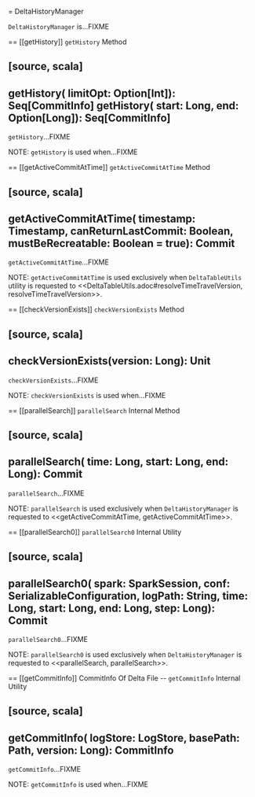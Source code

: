 = DeltaHistoryManager

`DeltaHistoryManager` is...FIXME

== [[getHistory]] `getHistory` Method

[source, scala]
----
getHistory(
  limitOpt: Option[Int]): Seq[CommitInfo]
getHistory(
  start: Long,
  end: Option[Long]): Seq[CommitInfo]
----

`getHistory`...FIXME

NOTE: `getHistory` is used when...FIXME

== [[getActiveCommitAtTime]] `getActiveCommitAtTime` Method

[source, scala]
----
getActiveCommitAtTime(
  timestamp: Timestamp,
  canReturnLastCommit: Boolean,
  mustBeRecreatable: Boolean = true): Commit
----

`getActiveCommitAtTime`...FIXME

NOTE: `getActiveCommitAtTime` is used exclusively when `DeltaTableUtils` utility is requested to <<DeltaTableUtils.adoc#resolveTimeTravelVersion, resolveTimeTravelVersion>>.

== [[checkVersionExists]] `checkVersionExists` Method

[source, scala]
----
checkVersionExists(version: Long): Unit
----

`checkVersionExists`...FIXME

NOTE: `checkVersionExists` is used when...FIXME

== [[parallelSearch]] `parallelSearch` Internal Method

[source, scala]
----
parallelSearch(
  time: Long,
  start: Long,
  end: Long): Commit
----

`parallelSearch`...FIXME

NOTE: `parallelSearch` is used exclusively when `DeltaHistoryManager` is requested to <<getActiveCommitAtTime, getActiveCommitAtTime>>.

== [[parallelSearch0]] `parallelSearch0` Internal Utility

[source, scala]
----
parallelSearch0(
  spark: SparkSession,
  conf: SerializableConfiguration,
  logPath: String,
  time: Long,
  start: Long,
  end: Long,
  step: Long): Commit
----

`parallelSearch0`...FIXME

NOTE: `parallelSearch0` is used exclusively when `DeltaHistoryManager` is requested to <<parallelSearch, parallelSearch>>.

== [[getCommitInfo]] CommitInfo Of Delta File -- `getCommitInfo` Internal Utility

[source, scala]
----
getCommitInfo(
  logStore: LogStore,
  basePath: Path,
  version: Long): CommitInfo
----

`getCommitInfo`...FIXME

NOTE: `getCommitInfo` is used when...FIXME

